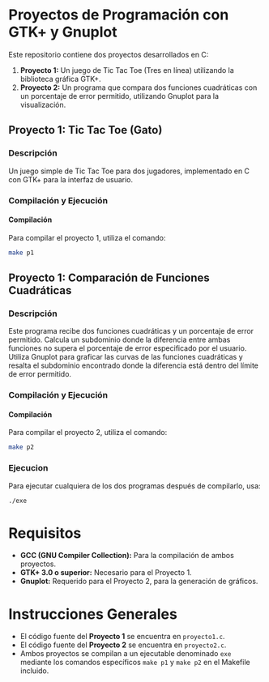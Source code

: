 # Proyectos de Programación con GTK+ y Gnuplot

Este repositorio contiene dos proyectos desarrollados en C:

1. **Proyecto 1:** Un juego de Tic Tac Toe (Tres en línea) utilizando la biblioteca gráfica GTK+.
2. **Proyecto 2:** Un programa que compara dos funciones cuadráticas con un porcentaje de error permitido, utilizando Gnuplot para la visualización.

## Proyecto 1: Tic Tac Toe (Gato)

### Descripción
Un juego simple de Tic Tac Toe para dos jugadores, implementado en C con GTK+ para la interfaz de usuario.

### Compilación y Ejecución

#### Compilación
Para compilar el proyecto 1, utiliza el comando:

```bash
make p1
```

## Proyecto 1: Comparación de Funciones Cuadráticas

### Descripción
Este programa recibe dos funciones cuadráticas y un porcentaje de error permitido. Calcula un subdominio donde la diferencia entre ambas funciones no supera el porcentaje de error especificado por el usuario. Utiliza Gnuplot para graficar las curvas de las funciones cuadráticas y resalta el subdominio encontrado donde la diferencia está dentro del límite de error permitido.


### Compilación y Ejecución

#### Compilación
Para compilar el proyecto 2, utiliza el comando:

```bash
make p2
```

### Ejecucion 
Para ejecutar cualquiera de los dos programas después de compilarlo, usa:
```bash
./exe
```

# Requisitos

- **GCC (GNU Compiler Collection):** Para la compilación de ambos proyectos.
- **GTK+ 3.0 o superior:** Necesario para el Proyecto 1.
- **Gnuplot:** Requerido para el Proyecto 2, para la generación de gráficos.

# Instrucciones Generales

- El código fuente del **Proyecto 1** se encuentra en `proyecto1.c`.
- El código fuente del **Proyecto 2** se encuentra en `proyecto2.c`.
- Ambos proyectos se compilan a un ejecutable denominado `exe` mediante los comandos específicos `make p1` y `make p2` en el Makefile incluido.


